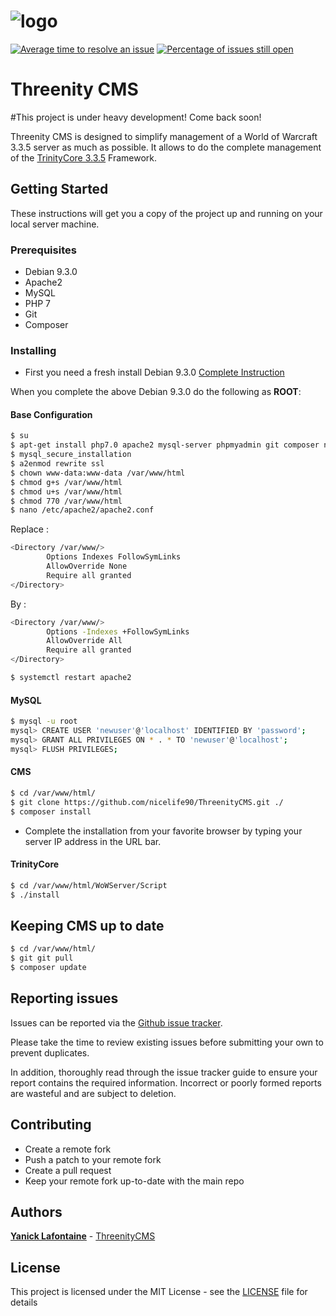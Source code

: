 # ![logo](http://i66.tinypic.com/5juwt5.jpg)

[![Average time to resolve an issue](http://isitmaintained.com/badge/resolution/nicelife90/ThreenityCMS.svg)](http://isitmaintained.com/project/nicelife90/ThreenityCMS "Average time to resolve an issue") [![Percentage of issues still open](http://isitmaintained.com/badge/open/nicelife90/ThreenityCMS.svg)](http://isitmaintained.com/project/nicelife90/ThreenityCMS "Percentage of issues still open")

# Threenity CMS


#This project is under heavy development! Come back soon!


Threenity CMS is designed to simplify management of a World of Warcraft 3.3.5 server as much as possible. It allows to do the complete management of the [TrinityCore 3.3.5](https://github.com/TrinityCore/TrinityCore/tree/3.3.5) Framework.

## Getting Started

These instructions will get you a copy of the project up and running on your local server machine.

### Prerequisites

* Debian 9.3.0
* Apache2
* MySQL
* PHP 7
* Git
* Composer

### Installing

* First you need a fresh install Debian 9.3.0 [Complete Instruction](https://www.howtoforge.com/tutorial/debian-minimal-server/)

When you complete the above Debian 9.3.0 do the following as **ROOT**:

#### Base Configuration

```sh
$ su
$ apt-get install php7.0 apache2 mysql-server phpmyadmin git composer net-tools -y
$ mysql_secure_installation
$ a2enmod rewrite ssl
$ chown www-data:www-data /var/www/html
$ chmod g+s /var/www/html
$ chmod u+s /var/www/html
$ chmod 770 /var/www/html
$ nano /etc/apache2/apache2.conf
````

Replace :
```sh
<Directory /var/www/>
        Options Indexes FollowSymLinks
        AllowOverride None
        Require all granted
</Directory>
````
By :
```sh
<Directory /var/www/>
        Options -Indexes +FollowSymLinks
        AllowOverride All
        Require all granted
</Directory>
````

```sh
$ systemctl restart apache2
````

#### MySQL

```sh
$ mysql -u root
mysql> CREATE USER 'newuser'@'localhost' IDENTIFIED BY 'password';
mysql> GRANT ALL PRIVILEGES ON * . * TO 'newuser'@'localhost';
mysql> FLUSH PRIVILEGES;
````

#### CMS

```sh
$ cd /var/www/html/
$ git clone https://github.com/nicelife90/ThreenityCMS.git ./
$ composer install
````

* Complete the installation from your favorite browser by typing your server IP address in the URL bar.

#### TrinityCore

```sh
$ cd /var/www/html/WoWServer/Script
$ ./install
````

## Keeping CMS up to date

```sh
$ cd /var/www/html/
$ git git pull
$ composer update
````

## Reporting issues

Issues can be reported via the [Github issue tracker](https://github.com/nicelife90/ThreenityCMS/issues).

Please take the time to review existing issues before submitting your own to prevent duplicates.

In addition, thoroughly read through the issue tracker guide to ensure your report contains the required information. Incorrect or poorly formed reports are wasteful and are subject to deletion.

## Contributing

* Create a remote fork
* Push a patch to your remote fork
* Create a pull request
* Keep your remote fork up-to-date with the main repo

## Authors

**[Yanick Lafontaine](https://github.com/nicelife90)** - [ThreenityCMS](https://github.com/nicelife90/ThreenityCMS)

## License

This project is licensed under the MIT License - see the [LICENSE](LICENSE.md) file for details



